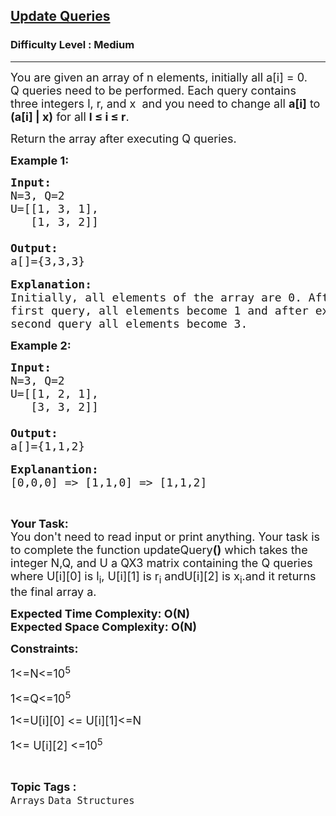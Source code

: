 <h2><a href="https://practice.geeksforgeeks.org/problems/a6528c893d4ab645ec6e0690c7982748385099c8/1">Update Queries</a></h2><h3>Difficulty Level : Medium</h3><hr><div class="problems_problem_content__Xm_eO"><p dir="ltr"><span style="font-size:18px">You are given an array of n elements, initially all a[i] = 0. Q&nbsp;queries need to be performed. Each query contains three integers l, r, and x&nbsp; and you need to change all <strong>a[i]</strong> to <strong>(a[i] | x)</strong> for all <strong>l&nbsp;≤&nbsp;i ≤ r</strong>.</span></p>

<p dir="ltr"><span style="font-size:18px">Return the array after executing Q queries.</span></p>

<p dir="ltr"><strong><span style="font-size:18px">Example 1:</span></strong></p>

<pre><span style="font-size:18px"><strong>Input:</strong>
N=3, Q=2
U=[[1, 3, 1],
   [1, 3, 2]]

<strong>Output:</strong></span>
<span style="font-size:18px">a[]={3,3,3}</span>

<span style="font-size:18px"><strong>Explanation:</strong> </span>
<span style="font-size:18px">Initially, all elements of the array are 0. After execution of the</span>
<span style="font-size:18px">first query, all elements become 1 and after execution of the </span>
<span style="font-size:18px">second query all elements become 3.</span></pre>

<p dir="ltr"><strong><span style="font-size:18px">Example 2:</span></strong></p>

<pre><strong><span style="font-size:18px">Input:</span></strong>
<span style="font-size:18px">N=3, Q=2
U=[[1, 2, 1],
   [3, 3, 2]]

<strong>Output:</strong>
a[]={1,1,2}</span>

<strong><span style="font-size:18px">Explanantion:</span></strong>
<span style="font-size:18px">[0,0,0] =&gt; [1,1,0] =&gt; [1,1,2]</span></pre>

<p dir="ltr">&nbsp;</p>

<p dir="ltr"><span style="font-size:18px"><strong>Your Task:&nbsp;&nbsp;</strong><br>
You don't need to read input or print anything. Your task is to complete the function updateQuery<strong>()</strong>&nbsp;which takes the integer N,Q, and U a&nbsp;QX3 matrix containing the Q queries where&nbsp;U[i][0] is l<sub>i</sub>, U[i][1] is r<sub>i</sub> andU[i][2] is x<sub>i</sub>.and it returns the final array a.</span></p>

<p dir="ltr"><strong><span style="font-size:18px">Expected Time Complexity: O(N)<br>
Expected Space Complexity: O(N)</span></strong></p>

<p dir="ltr"><strong><span style="font-size:18px">Constraints:</span></strong></p>

<p dir="ltr"><span style="font-size:18px">1&lt;=N&lt;=10<sup>5</sup></span></p>

<p dir="ltr"><span style="font-size:18px">1&lt;=Q&lt;=10<sup>5</sup></span></p>

<p dir="ltr"><span style="font-size:18px">1&lt;=U[i][0] &lt;= U[i][1]&lt;=N</span></p>

<p dir="ltr"><span style="font-size:18px">1&lt;= U[i][2] &lt;=10<sup>5</sup></span></p>
</div><br><p><span style=font-size:18px><strong>Topic Tags : </strong><br><code>Arrays</code>&nbsp;<code>Data Structures</code>&nbsp;